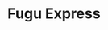 ---
layout: place
title: "Fugu Express"
permalink: /georgia/marietta/fugu-express.html
stateAbbr: GA
stateName: Georgia
cityName: Marietta
seo:
  name: "Fugu Express"
  type: Restaurant
  links: https://fuguexpress.kwickmenu.com/
description: "Fugu Express serves delicious sushi in Marietta, Georgia. Try fresh Japanese dishes for a great dining experience. Available for takeout, delivery, lunch, and dinner."
place_id: ChIJ1epBypYR9YgRy4-1tKN1PKg
photos:
  - name: >-
      places/ChIJ1epBypYR9YgRy4-1tKN1PKg/photos/AeeoHcJQAuQO1yi8DJ3czFNdyY9ygDSiRBgkXQkW82YYgnz_AyalOksPCwX-FGpfSHDMUFFN3OlTzX3e2o3lxFS3pJ31Y9YuA1k759J6P8oRDeKAc3BCMX3Na1U6BQIiEHzBHxR-RX51J-xhC-6D5QCAn5HIfRvjt5RM5rzbHXCYj73RkR6C91rf9mUy2jnc--X4p-q_x2TX_J53ID22AJ2XMEFPDA360-c3Ixw77ugqFP_SLykwZGl1z-xjMYj0pgDaplsBEeXn-f2mgPZIIjnT-by0o3cGkFQQwlwpsCrz1XRz7a9LucK00lR-V8_C6c7ruJTbOAS0oIRAbDuuNHzlf3rYXWrXZB3ODwif1f1dNf1OjHfjV6Gp3UZZ22drfHL4aTFs-jz-vGjnnOCW7iSFo_PdAFWi8LJBvoBxb7fxrm8Izw
    widthPx: 1280
    heightPx: 960
    authorAttributions:
      - displayName: Danielle Kaye
        uri: https://maps.google.com/maps/contrib/102716735948140338227
        photoUri: >-
          https://lh3.googleusercontent.com/a-/ALV-UjWGA0dAtIaFq8NbhR01BMnwjIWiQ0U9dKmYJkL-5SpBDDTEMGYWVw=s100-p-k-no-mo
    flagContentUri: >-
      https://www.google.com/local/imagery/report/?cb_client=maps_api_places.places_api&image_key=!1e10!2sCIHM0ogKEICAgIDE_4iSCQ&hl=en-US
    googleMapsUri: >-
      https://www.google.com/maps/place//data=!3m4!1e2!3m2!1sCIHM0ogKEICAgIDE_4iSCQ!2e10!4m2!3m1!1s0x88f51196ca41ead5:0xa83c75a3b4b58fcb
  - name: >-
      places/ChIJ1epBypYR9YgRy4-1tKN1PKg/photos/AeeoHcJMN25wXSucTN9HohuFLBbdiNWaZ4H5NH5co2kfvSjIMniOcNh31YiIrJwmZzuKN2SLJdVxyNxSbRTcT2hSK_QOv90Wpxxw-QA8xmP6aRwN903h7rv0bLS_E1YiC6yY_A6egZBxuPrPORPmaZcQM8s1r2dZ_y29QCbRWd40FVvkCF7q5U1QWr0OejfqqArRSJlExNZQ_pssHk7vJD10-R6C3CnbJQhAoVYtm4wdPCvxTpu6JbCyR_UKxuDlPBvi1ao91BtNzpGCJ2bC4_DdrGtZmzsY9xolKzOfK2R6brwRcaRW6PIujsC9cdF6G4TTZ3lhtlN--v79FctfsD6fTmfVrZiY8v3jw4v_mNLBajA4dyswihMhCVR9HHSk-7A2m9UHeeon8rTIUuLdIeyk8m3hA2Zsx9CGrHnJ09oMhb4cng
    widthPx: 4032
    heightPx: 3024
    authorAttributions:
      - displayName: Wayne Ryan
        uri: https://maps.google.com/maps/contrib/116227056595882049913
        photoUri: >-
          https://lh3.googleusercontent.com/a-/ALV-UjUem2ABzmvuBF8-W3lazoUccrGPE1XN8M8FT1zc71ERBqfB277l=s100-p-k-no-mo
    flagContentUri: >-
      https://www.google.com/local/imagery/report/?cb_client=maps_api_places.places_api&image_key=!1e10!2sCIHM0ogKEICAgICR__u2Pw&hl=en-US
    googleMapsUri: >-
      https://www.google.com/maps/place//data=!3m4!1e2!3m2!1sCIHM0ogKEICAgICR__u2Pw!2e10!4m2!3m1!1s0x88f51196ca41ead5:0xa83c75a3b4b58fcb
  - name: >-
      places/ChIJ1epBypYR9YgRy4-1tKN1PKg/photos/AeeoHcLie7PVkj70KqymcTDYK6B4IEuQf9fpWntiPsuKoHFYQWnc4DhZ3v9zqhOGFbIMuBMQhatW98RAAwl6CFYp7ZBADRmhb4QZ4pcpD3aJFuIyy3j85eUOxtn4ZfuBt0j8mvEzx8avfmTavzfr_oCvxwMLEOpe8yawWhVwTVQJ8ua3Jap3wfcg-ZHcmeMwb1--wNv9k7-vxu5LQ2SMzODxJPsRljyH-hcDW6B3Lq3amRf1kEFTtYl0vm9ILmiLZNFImu-tZVEgRxHob1WBjNrSEL0a9orNG_kdvqguB0OmHioTRr6k15fvXwF7dGnwA-4ZBNhqorN7N016ysfQbfliwr0oQlxzjQdRkxlGuDLmjYKN623SWfXXYnApVDTDd3Ygb_A6qttV38hqkGDi9rw3LZxriNaA9rRTMyzqXf0V0lT7rSHF2N0o4XFlgLgf7Q
    widthPx: 4800
    heightPx: 4435
    authorAttributions:
      - displayName: Corey Loughren
        uri: https://maps.google.com/maps/contrib/105783782591499295029
        photoUri: >-
          https://lh3.googleusercontent.com/a-/ALV-UjU4DnqBQ2wR7Vv7zim3uTHqCKrf-EnisScTAPbeM2AFG4Hdym7Taw=s100-p-k-no-mo
    flagContentUri: >-
      https://www.google.com/local/imagery/report/?cb_client=maps_api_places.places_api&image_key=!1e10!2sCIABIhAF0Be_vAt5-2enzLkAAC39&hl=en-US
    googleMapsUri: >-
      https://www.google.com/maps/place//data=!3m4!1e2!3m2!1sCIABIhAF0Be_vAt5-2enzLkAAC39!2e10!4m2!3m1!1s0x88f51196ca41ead5:0xa83c75a3b4b58fcb
  - name: >-
      places/ChIJ1epBypYR9YgRy4-1tKN1PKg/photos/AeeoHcK24UHt22o5iuxYmvBecIUo8X_GsNHabR_krvUiRyajh38kfFt5TMgiSyyhuYk4j5JtE-WSIk2MiW2KbUmtGGj-bXbeeyIxPGbXQVB-UVgtdyLBw275ZrCdEEXBla_vo-vhH12BG1a1HaVEsovUJD274atxAShL734R8Yf1NCtK7aVBhd8jb1gHJI1OSGmxymXXW3qVUsHuFqVa56QKasHxDvew6T3tk8y3IiMsemCxvm7S6vGt41RAVRJ2RwmzmVvWXzXXyDU6Ra0D-dcOVoDPP-QoHS7lCzSnpgG1OqQi_h2xy8pnDpUAGHC-_RQ23vs3iHqGU5ximeuza1BwbpIJTGBLJsr6xJf_iXS4-R5suRm78qnOD7eSrMMFOxOeYZOO9CTthM-VsB4MiYqJRoc56Ja0kdIE3eopOIW3mcthnQ
    widthPx: 750
    heightPx: 715
    authorAttributions:
      - displayName: Corey Loughren
        uri: https://maps.google.com/maps/contrib/105783782591499295029
        photoUri: >-
          https://lh3.googleusercontent.com/a-/ALV-UjU4DnqBQ2wR7Vv7zim3uTHqCKrf-EnisScTAPbeM2AFG4Hdym7Taw=s100-p-k-no-mo
    flagContentUri: >-
      https://www.google.com/local/imagery/report/?cb_client=maps_api_places.places_api&image_key=!1e10!2sCIHM0ogKEICAgID-l7P3JQ&hl=en-US
    googleMapsUri: >-
      https://www.google.com/maps/place//data=!3m4!1e2!3m2!1sCIHM0ogKEICAgID-l7P3JQ!2e10!4m2!3m1!1s0x88f51196ca41ead5:0xa83c75a3b4b58fcb
  - name: >-
      places/ChIJ1epBypYR9YgRy4-1tKN1PKg/photos/AeeoHcJmly09OO88iZSIIh4nqNIHnD9LWhrPGtndIMDEqjl1km0RKjizcuNHoSoRqPxfsQAiy9rxBilIdQTG6M5IpBXQ7KcFsLSxv2E_G9tgdxOpSFAU6QmufvDqNuOhz-yfeATjpgc-iK3pDpybORIV6A_V5GgGTcfLlwQbFhfv4p4C-4WmEsFPJNDTwiLHyCM9eziclgCIHX1TIAWBCs5t5chdZdeS3Rgm-GIcFTH2M1vnY-O3T06YsDRuPnUrWBio1zVsJzIUIxf9COtMaXUeMpjeXG_F188bmb5h5Tc6l-g2zmPGGPcfasJKwBLDyOE0xyrrZXZEJJ9Yq_og83N7cj-YZwgtU8LyI9CQ5xusMnEAB3Jb2f5M3O3CcwJUjX0gmomGJD-fsngWVbjXf4F0lwMDztPQaqs9c1kLmKpokYdIINhM
    widthPx: 4032
    heightPx: 3024
    authorAttributions:
      - displayName: Raghu Baireddy
        uri: https://maps.google.com/maps/contrib/112345975239455733057
        photoUri: >-
          https://lh3.googleusercontent.com/a-/ALV-UjUJBo2Izyzt6uEiLlhHqS_nTNCyZjadBRyseby0e2PZJqx7N78Z=s100-p-k-no-mo
    flagContentUri: >-
      https://www.google.com/local/imagery/report/?cb_client=maps_api_places.places_api&image_key=!1e10!2sCIHM0ogKEICAgIDKjuak4QE&hl=en-US
    googleMapsUri: >-
      https://www.google.com/maps/place//data=!3m4!1e2!3m2!1sCIHM0ogKEICAgIDKjuak4QE!2e10!4m2!3m1!1s0x88f51196ca41ead5:0xa83c75a3b4b58fcb
  - name: >-
      places/ChIJ1epBypYR9YgRy4-1tKN1PKg/photos/AeeoHcL-MuSWjqzMrfXRHtLmoWi1f45uqG8Lq8mHYYV4LtEHrrdyGuZanFc9aXxww39xWHItdG8trjpxPNEKwlve865-S2LQAZIHRdruFjv2ifPjtcfrz0jwLi1JI5M2Cl4iQ2nqVbDssP5neiSMtQGDPbH5UiUqfss-k60COm4V4GlAm_3Kpdnzxs-RCX108nlNbLjOvr5a_ljjtWmFrpg37ffXyXwjQaTxi07W0Qh9FSsVUyKSTI_lB8MNIS7rqG4Igh3SCaEFOqc3MuzRJ6bA_eR6R5e79dWI5Rn5Gjf79_wSc249nWzeRLqZe4ypinpe97sQlb_5Xa-Yqt-yHSnNBbHGPiGm3Kv9DhuD5EDh14lz3HRjlp5aHqHRAjP_Vq61sK2BZpn8EwAli192NEErEktmp88BGZlPF6ixXuXzCR0kog
    widthPx: 3000
    heightPx: 4000
    authorAttributions:
      - displayName: Andres M
        uri: https://maps.google.com/maps/contrib/110424921440677234369
        photoUri: >-
          https://lh3.googleusercontent.com/a-/ALV-UjUCcARfWQDPWKvdaAKIFBMzu-QLMLtQmnhjVAzvr9FDJCexvTJ7iw=s100-p-k-no-mo
    flagContentUri: >-
      https://www.google.com/local/imagery/report/?cb_client=maps_api_places.places_api&image_key=!1e10!2sCIHM0ogKEICAgIC9p-WWGw&hl=en-US
    googleMapsUri: >-
      https://www.google.com/maps/place//data=!3m4!1e2!3m2!1sCIHM0ogKEICAgIC9p-WWGw!2e10!4m2!3m1!1s0x88f51196ca41ead5:0xa83c75a3b4b58fcb
  - name: >-
      places/ChIJ1epBypYR9YgRy4-1tKN1PKg/photos/AeeoHcJnaFKXYkaoq5mMfu1V27KwkSIZDylHfxgOrXllxRk3fj00zDHNMeWwGPPZxKuDVha7e8PKuDo5Qn9dKf441RE35PoeoBOWJTnn6p0rmuRb7XIdQg5SQklF4yjer2n39vQlxezGFcKija4WJFvYq9ycmwAlsjobt7I6fhBHtI1bfeoab2pF1-15AfNBsH1cCRSpHX1wXYWJ5PD2TiaacJC51XSH3dHI-m0BeGYarRCsM1hhtftDuUVVgvQFxQqrDXOrdLKxnq3vuWHXKbdfDaeU7Jhhq7MxwznJmK9u0-TREtaWoZUKiXwU0akElufwPfOZqCNulDKolJhNdRT0JuQqTnAMuzoo_hhuYU-YJdcYhKwd4OYTdN6XLkufeZPaWI_oj0O3ENIsgVmHrEF5pP222nKBqM4HXhQIIB5f_vjTFQ
    widthPx: 4032
    heightPx: 3024
    authorAttributions:
      - displayName: David Floyd
        uri: https://maps.google.com/maps/contrib/108103930549713575710
        photoUri: >-
          https://lh3.googleusercontent.com/a/ACg8ocKt7D424dLb1CuvDnlwF_vPrm1XqQAl9gOFjrn62cY34NT3vw=s100-p-k-no-mo
    flagContentUri: >-
      https://www.google.com/local/imagery/report/?cb_client=maps_api_places.places_api&image_key=!1e10!2sCIHM0ogKEICAgIDhvfTSAw&hl=en-US
    googleMapsUri: >-
      https://www.google.com/maps/place//data=!3m4!1e2!3m2!1sCIHM0ogKEICAgIDhvfTSAw!2e10!4m2!3m1!1s0x88f51196ca41ead5:0xa83c75a3b4b58fcb
  - name: >-
      places/ChIJ1epBypYR9YgRy4-1tKN1PKg/photos/AeeoHcKQfdtbNKnIatnL2K-vvNZuPuvZFhuvlVtj66zsiu1YB5lM1DonYcfXsK9-t4nWO1eAm1dB6k3xVRKcoEd2DqaMqqH4nJlURdCncn4dCxiNf4P__a4Vf59phlmKKH1Qp080B4Rl-aWWtic7s1dTt4IehiIeY2kFMH_4yTv6d3lAmYIWJDxaELdLIAzYXPbcjpYJpyTcUyvQu5BSsNntNEBPc8cg-mVM-OJF2GXBqNd-TRYeLKJzJwlXIn2aMXFmUedhcLd41xBlK8OQh6tHSvvOnabfk585hPuf5c33oTO2JlMNNGI_o6Q15bRsl23HjayL3nFYNqj9FNpGEgQXSvkRplYh4y35wALh5cUX-AfUDToUk75E1FFuFGmiJCF_-tPB7IvbxM0GVroqoSa89gSMJ-sJYMiv8rrCNaJIBD-MdiTJ
    widthPx: 4032
    heightPx: 3024
    authorAttributions:
      - displayName: Gonzalo Solis
        uri: https://maps.google.com/maps/contrib/115766388825461407166
        photoUri: >-
          https://lh3.googleusercontent.com/a/ACg8ocI9LL52wMpquU2vbVIUkDtb1FDDIJ_Pf0JlzkYON5T9MyH2RA=s100-p-k-no-mo
    flagContentUri: >-
      https://www.google.com/local/imagery/report/?cb_client=maps_api_places.places_api&image_key=!1e10!2sCIHM0ogKEICAgICspfT2_wE&hl=en-US
    googleMapsUri: >-
      https://www.google.com/maps/place//data=!3m4!1e2!3m2!1sCIHM0ogKEICAgICspfT2_wE!2e10!4m2!3m1!1s0x88f51196ca41ead5:0xa83c75a3b4b58fcb
  - name: >-
      places/ChIJ1epBypYR9YgRy4-1tKN1PKg/photos/AeeoHcIUJWJGZFv9y-TWcV1UvBbaUyctknJZxkCDnzKfIrLHaB4coJZf2k69D79IVifUmVQ_i8knvk98lYrXGj2-MOqsSpFFLozGxBvZsdrmoLJn6ZrCpHBMyEsuJTFZQZcx5Ws7ZyQXv5UTLaAkM7GAUrtflPcUbAU-qvYW_8A4OmnRquWrK2J6nxAvGLEfz1gMdp57gqs1BQl1cenfAYGC2iuB2t9O8rdMRGS5fn9GRkwVXTdqnAIodpbwjE70lDvMMsfl552-q_F1y1aXMUSvZOnkv3a8GuV_m1qsVubqesHP9_jzheiesIMQomA2DFCEuu6A2smMxQSr56ThOmSsTC6DOL-RWx_RmcNE8GksSfIPgzv8fUTU-eVEfn909JQ19_Y3s2FIyej5sFWqMrwin5dp4woCyMRUf46F5_qlcuc
    widthPx: 3000
    heightPx: 4000
    authorAttributions:
      - displayName: Andres M
        uri: https://maps.google.com/maps/contrib/110424921440677234369
        photoUri: >-
          https://lh3.googleusercontent.com/a-/ALV-UjUCcARfWQDPWKvdaAKIFBMzu-QLMLtQmnhjVAzvr9FDJCexvTJ7iw=s100-p-k-no-mo
    flagContentUri: >-
      https://www.google.com/local/imagery/report/?cb_client=maps_api_places.places_api&image_key=!1e10!2sCIHM0ogKEICAgIC9p-WWWw&hl=en-US
    googleMapsUri: >-
      https://www.google.com/maps/place//data=!3m4!1e2!3m2!1sCIHM0ogKEICAgIC9p-WWWw!2e10!4m2!3m1!1s0x88f51196ca41ead5:0xa83c75a3b4b58fcb
  - name: >-
      places/ChIJ1epBypYR9YgRy4-1tKN1PKg/photos/AeeoHcJzjBIBO4fvpwHxwYdnAE9u120fY-iU_T2etYz4lqVwoBeR_3zbvNcxIW9TB6GH7Ji_VzH_FnDbidQF14loBa_Sva5qWbUtZB--fty1LDujQbkKHmy0BiYDTfeqVNvdlxTw3VcTXiYQbBe-3WtXTOWESu8Qf9KP4WXH3z9d1aOooPh3_ihEn6cuQncPRJQb-abbCoQchUKTNqpniMYM7cIZmJ1-ghj604uT4w8WvWx8Bzc4kvKfL8PMEPAS721fXwqYt6u1l0W8W0Kj4oG8zvEroPF0p4amLxF4b6IMi9qQ66AJnF6huev-8JU7QXAvp74q3t-YAOFyH95x0ppb8rrvj33TyrtsERDPD1ZF5AM3N6rw0CDjGbZmNTdR3M_gJjdNnawseT7B-_Z9QbXy-JLyBM5U-KWCHclSfIMAPRqslw
    widthPx: 3024
    heightPx: 4032
    authorAttributions:
      - displayName: Mel Luang
        uri: https://maps.google.com/maps/contrib/106606494897768076260
        photoUri: >-
          https://lh3.googleusercontent.com/a-/ALV-UjVCHFcPI5PdOEcCIlrUK5RXYK49uKM8ry2L8ovMGjyaOH-AAuba=s100-p-k-no-mo
    flagContentUri: >-
      https://www.google.com/local/imagery/report/?cb_client=maps_api_places.places_api&image_key=!1e10!2sCIHM0ogKEICAgID-8O3vOw&hl=en-US
    googleMapsUri: >-
      https://www.google.com/maps/place//data=!3m4!1e2!3m2!1sCIHM0ogKEICAgID-8O3vOw!2e10!4m2!3m1!1s0x88f51196ca41ead5:0xa83c75a3b4b58fcb
address: 2900 Delk Rd SE, Marietta, GA 30067, USA
street: 2900 Delk Rd SE
city: Marietta
state: GA
zip: '30067'
country: USA
neighborhood: null
latitude: '33.923223'
longitude: '-84.465913'
accessibility_options:
  wheelchairAccessibleParking: true
  wheelchairAccessibleEntrance: true
  wheelchairAccessibleRestroom: true
  wheelchairAccessibleSeating: true
business_status: OPERATIONAL
name: Fugu Express
google_maps_links:
  directionsUri: >-
    https://www.google.com/maps/dir//''/data=!4m7!4m6!1m1!4e2!1m2!1m1!1s0x88f51196ca41ead5:0xa83c75a3b4b58fcb!3e0
  placeUri: https://maps.google.com/?cid=12122693642946449355
  writeAReviewUri: >-
    https://www.google.com/maps/place//data=!4m3!3m2!1s0x88f51196ca41ead5:0xa83c75a3b4b58fcb!12e1
  reviewsUri: >-
    https://www.google.com/maps/place//data=!4m4!3m3!1s0x88f51196ca41ead5:0xa83c75a3b4b58fcb!9m1!1b1
  photosUri: >-
    https://www.google.com/maps/place//data=!4m3!3m2!1s0x88f51196ca41ead5:0xa83c75a3b4b58fcb!10e5
primary_type: Japanese Restaurant
opening_hours:
  regular: null
  current: null
secondary_opening_hours:
  regular:
    weekdayDescriptions: null
    type: null
  current:
    weekdayDescriptions: null
    type: null
phone: (770) 372-3993
price_level: PRICE_LEVEL_INEXPENSIVE
price_range: $10 &ndash; $20
rating: '4.1'
rating_count: 346
website: https://fuguexpress.kwickmenu.com/
reviews:
  - name: >-
      places/ChIJ1epBypYR9YgRy4-1tKN1PKg/reviews/ChdDSUhNMG9nS0VJQ0FnTURBdG8ySHlRRRAB
    relativePublishTimeDescription: 2 months ago
    rating: 5
    text:
      text: >-
        this is my favorite place to get quick hibachi. I like to get the steak
        and shrimp hibachi and they make it PERFECTLY every. single. time. they
        manage to get a good sear on the shrimp without overcooking it. I am in
        heaven every time I come here.
      languageCode: en
    originalText:
      text: >-
        this is my favorite place to get quick hibachi. I like to get the steak
        and shrimp hibachi and they make it PERFECTLY every. single. time. they
        manage to get a good sear on the shrimp without overcooking it. I am in
        heaven every time I come here.
      languageCode: en
    authorAttribution:
      displayName: Lee
      uri: https://www.google.com/maps/contrib/107115150000870679535/reviews
      photoUri: >-
        https://lh3.googleusercontent.com/a-/ALV-UjW-4gEOk_06HhMU1MEYmUJvC1ZweE6pISWSL1OcZtbFy6g1icHjQg=s128-c0x00000000-cc-rp-mo-ba3
    publishTime: '2025-02-08T21:49:53.124202Z'
    flagContentUri: >-
      https://www.google.com/local/review/rap/report?postId=ChdDSUhNMG9nS0VJQ0FnTURBdG8ySHlRRRAB&d=17924085&t=1
    googleMapsUri: >-
      https://www.google.com/maps/reviews/data=!4m6!14m5!1m4!2m3!1sChdDSUhNMG9nS0VJQ0FnTURBdG8ySHlRRRAB!2m1!1s0x88f51196ca41ead5:0xa83c75a3b4b58fcb
  - name: >-
      places/ChIJ1epBypYR9YgRy4-1tKN1PKg/reviews/ChZDSUhNMG9nS0VJQ0FnTUNBMjhmNWNREAE
    relativePublishTimeDescription: 2 months ago
    rating: 5
    text:
      text: >-
        We go here all the time, it's great. Prices are excellent and food is
        consistently the best Asian cuisine you can get. People inside are very
        kind and the food is always ready very quickly. We've tried a few things
        and while everything has been really good, the best is the house special
        sesame chicken. Legitimately could eat it every single night and
        probably not get sick of it. If you order online they'll have your food
        ready for you as soon as you get there. I love this place.
      languageCode: en
    originalText:
      text: >-
        We go here all the time, it's great. Prices are excellent and food is
        consistently the best Asian cuisine you can get. People inside are very
        kind and the food is always ready very quickly. We've tried a few things
        and while everything has been really good, the best is the house special
        sesame chicken. Legitimately could eat it every single night and
        probably not get sick of it. If you order online they'll have your food
        ready for you as soon as you get there. I love this place.
      languageCode: en
    authorAttribution:
      displayName: Forbes Bishop
      uri: https://www.google.com/maps/contrib/107371917092543987677/reviews
      photoUri: >-
        https://lh3.googleusercontent.com/a-/ALV-UjUPVm17WiHl6PBDxTLs4pLEwFp1a6qJxEaAC5ogq49-lyl1pKPz=s128-c0x00000000-cc-rp-mo
    publishTime: '2025-02-04T16:27:24.775678Z'
    flagContentUri: >-
      https://www.google.com/local/review/rap/report?postId=ChZDSUhNMG9nS0VJQ0FnTUNBMjhmNWNREAE&d=17924085&t=1
    googleMapsUri: >-
      https://www.google.com/maps/reviews/data=!4m6!14m5!1m4!2m3!1sChZDSUhNMG9nS0VJQ0FnTUNBMjhmNWNREAE!2m1!1s0x88f51196ca41ead5:0xa83c75a3b4b58fcb
  - name: >-
      places/ChIJ1epBypYR9YgRy4-1tKN1PKg/reviews/ChZDSUhNMG9nS0VJQ0FnTUR3aVBpZlBREAE
    relativePublishTimeDescription: 3 weeks ago
    rating: 5
    text:
      text: >-
        I like the typhoon roll (not fried, tuna, salmon, avocado - simple!),
        bento boxes (filling! steak hibachi or chicken; I don’t bother with the
        deluxe), and the wings are crispy and good - love the lemon pepper! They
        serve everything in to go containers … it’s not like a super fancy
        place. But the food is consistent and they have decent variety without
        digging too far into the quality. I mainly order online and pick it up
        to go. They’ve been having a small discount online, it’s posted right on
        the website.
      languageCode: en
    originalText:
      text: >-
        I like the typhoon roll (not fried, tuna, salmon, avocado - simple!),
        bento boxes (filling! steak hibachi or chicken; I don’t bother with the
        deluxe), and the wings are crispy and good - love the lemon pepper! They
        serve everything in to go containers … it’s not like a super fancy
        place. But the food is consistent and they have decent variety without
        digging too far into the quality. I mainly order online and pick it up
        to go. They’ve been having a small discount online, it’s posted right on
        the website.
      languageCode: en
    authorAttribution:
      displayName: Niki Lemley
      uri: https://www.google.com/maps/contrib/111307422788185486960/reviews
      photoUri: >-
        https://lh3.googleusercontent.com/a-/ALV-UjXPIw9gjS31TmVaLVsU31dXUS558bg3XbwDkKWNv2BQuD_1Wfr_=s128-c0x00000000-cc-rp-mo-ba3
    publishTime: '2025-03-23T00:52:11.693493Z'
    flagContentUri: >-
      https://www.google.com/local/review/rap/report?postId=ChZDSUhNMG9nS0VJQ0FnTUR3aVBpZlBREAE&d=17924085&t=1
    googleMapsUri: >-
      https://www.google.com/maps/reviews/data=!4m6!14m5!1m4!2m3!1sChZDSUhNMG9nS0VJQ0FnTUR3aVBpZlBREAE!2m1!1s0x88f51196ca41ead5:0xa83c75a3b4b58fcb
  - name: >-
      places/ChIJ1epBypYR9YgRy4-1tKN1PKg/reviews/ChdDSUhNMG9nS0VJQ0FnSUM5cDZXRnh3RRAB
    relativePublishTimeDescription: a year ago
    rating: 5
    text:
      text: >-
        I ate in this place the last weekend in a pickup way, the food was so
        amazing, the prices are reasonables and the customer service was super
        good. I recommend this place bc I couldn't find another good place to
        eat good tempura sushi like this one. I'll go there more than one time
        for sure 🍣🍣🍣
      languageCode: en
    originalText:
      text: >-
        I ate in this place the last weekend in a pickup way, the food was so
        amazing, the prices are reasonables and the customer service was super
        good. I recommend this place bc I couldn't find another good place to
        eat good tempura sushi like this one. I'll go there more than one time
        for sure 🍣🍣🍣
      languageCode: en
    authorAttribution:
      displayName: Andres M
      uri: https://www.google.com/maps/contrib/110424921440677234369/reviews
      photoUri: >-
        https://lh3.googleusercontent.com/a-/ALV-UjUCcARfWQDPWKvdaAKIFBMzu-QLMLtQmnhjVAzvr9FDJCexvTJ7iw=s128-c0x00000000-cc-rp-mo-ba6
    publishTime: '2024-03-10T17:13:36.397805Z'
    flagContentUri: >-
      https://www.google.com/local/review/rap/report?postId=ChdDSUhNMG9nS0VJQ0FnSUM5cDZXRnh3RRAB&d=17924085&t=1
    googleMapsUri: >-
      https://www.google.com/maps/reviews/data=!4m6!14m5!1m4!2m3!1sChdDSUhNMG9nS0VJQ0FnSUM5cDZXRnh3RRAB!2m1!1s0x88f51196ca41ead5:0xa83c75a3b4b58fcb
  - name: >-
      places/ChIJ1epBypYR9YgRy4-1tKN1PKg/reviews/ChZDSUhNMG9nS0VJQ0FnTURneXFiUlNnEAE
    relativePublishTimeDescription: a month ago
    rating: 2
    text:
      text: >-
        This is usually my favorite place to get hibachi. However tonight on Feb
        23 around 7 pm I was very disappointed with customer service. The
        cashier guy with the glasses was extremely rude and unfriendly. I came
        in and spoke to him he just looked at me no greeting at all. Then when
        ordering food he wasn’t paying attention to what I was asking for then
        rang something up I didn’t want glad I caught it before paying. Then I
        walked up to the register to order something else and he completely
        ignored me and tried to act like he didn’t see me standing there. I had
        to ask the chef preparing to order something else. Then when my food was
        ready he just sat it on the counter and didn’t say ma’am your order is
        ready. Everyone else is usually so nice I never have a problem. However,
        him he must be new anyways he needs to work on his attitude and customer
        service.
      languageCode: en
    originalText:
      text: >-
        This is usually my favorite place to get hibachi. However tonight on Feb
        23 around 7 pm I was very disappointed with customer service. The
        cashier guy with the glasses was extremely rude and unfriendly. I came
        in and spoke to him he just looked at me no greeting at all. Then when
        ordering food he wasn’t paying attention to what I was asking for then
        rang something up I didn’t want glad I caught it before paying. Then I
        walked up to the register to order something else and he completely
        ignored me and tried to act like he didn’t see me standing there. I had
        to ask the chef preparing to order something else. Then when my food was
        ready he just sat it on the counter and didn’t say ma’am your order is
        ready. Everyone else is usually so nice I never have a problem. However,
        him he must be new anyways he needs to work on his attitude and customer
        service.
      languageCode: en
    authorAttribution:
      displayName: Liyah Nicole
      uri: https://www.google.com/maps/contrib/104729008352400269649/reviews
      photoUri: >-
        https://lh3.googleusercontent.com/a/ACg8ocIBF9CidfoPgSEYwjPqFbViMBUOxpbRgN_OOA7dAIjnwf66eA=s128-c0x00000000-cc-rp-mo-ba3
    publishTime: '2025-02-24T01:15:12.969022Z'
    flagContentUri: >-
      https://www.google.com/local/review/rap/report?postId=ChZDSUhNMG9nS0VJQ0FnTURneXFiUlNnEAE&d=17924085&t=1
    googleMapsUri: >-
      https://www.google.com/maps/reviews/data=!4m6!14m5!1m4!2m3!1sChZDSUhNMG9nS0VJQ0FnTURneXFiUlNnEAE!2m1!1s0x88f51196ca41ead5:0xa83c75a3b4b58fcb
parking_options:
  freeParkingLot: true
  freeStreetParking: true
  valetParking: false
payment_options:
  acceptsCreditCards: true
  acceptsDebitCards: true
  acceptsCashOnly: false
  acceptsNfc: true
allow_dogs: null
curbside_pickup: null
delivery: true
dine_in: true
good_for_children: true
good_for_groups: true
good_for_sports: false
live_music: false
menu_for_children: null
outdoor_seating: false
reservable: false
restroom: true
serves_beer: false
serves_breakfast: false
serves_brunch: false
serves_cocktails: false
serves_coffee: false
serves_dinner: true
serves_dessert: false
serves_lunch: true
serves_vegetarian_food: null
serves_wine: false
takeout: true
summary: null

---